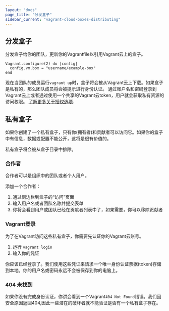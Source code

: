 ```yaml
---
layout: "docs"
page_title: "分发盒子"
sidebar_current: "vagrant-cloud-boxes-distributing"
---
```


## 分发盒子

分发盒子给你的团队，更新你的Vagrantfile以引用Vagrant云上的盒子。

    Vagrant.configure(2) do |config|
      config.vm.box = "username/example-box"
    end

现在当团队的成员运行`vagrant up`时，盒子将会被从Vagrant云上下载。如果盒子是私有的，那么团队成员将会被提示进行身份认证。
通过账户名和密码登录到Vagrant云上或者通过使用一个共享的Vagrant云token，用户就会获取私有资源的访问权限。
[了解更多关于授权选项](/docs/vagrant-cloud/users/authentication.html).

## 私有盒子

如果你创建了一个私有盒子，只有你(拥有者)和贡献者可以访问它。如果你的盒子中有信息，数据或配置不能公开，这将是很有价值的。

私有盒子将会被从盒子目录中排除。

### 合作者

合作者可以是组织中的团队或者个人用户。

添加一个合作者：

1. 通过侧边栏到盒子的“访问”页面
2. 输入用户名或者团队名称并提交表单
3. 你将会看到用户或团队已经在贡献者列表中了，如果需要，你可以移除贡献者

### Vagrant登录

为了在Vagrant访问这些私有盒子，你需要先认证你的Vagrant云账号。

1. 运行 `vagrant login`
2. 输入你的凭证

你应该已经登录了。我们使用这些凭证来请求一个唯一身份认证票据(token)存储到本地。你的用户名或密码永远不会被保存到你的电脑上。

### 404 未找到

如果你没有完成身份认证，你讲会看到一个Vagrant`404 Not Found`错误。我们因安全原因返回404,因此一些潜在的破坏者就不能验证是否有一个私有盒子存在。
